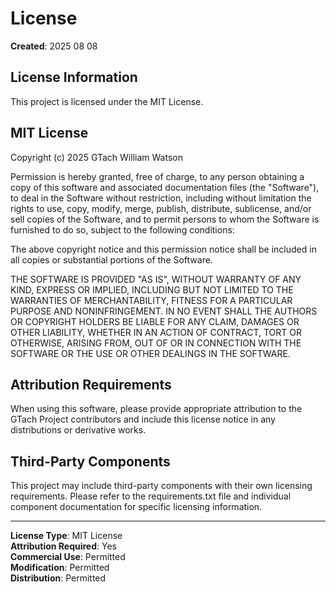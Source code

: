 # License

**Created**: 2025 08 08

## License Information

This project is licensed under the MIT License.

## MIT License

Copyright (c) 2025 GTach William Watson

Permission is hereby granted, free of charge, to any person obtaining a copy
of this software and associated documentation files (the "Software"), to deal
in the Software without restriction, including without limitation the rights
to use, copy, modify, merge, publish, distribute, sublicense, and/or sell
copies of the Software, and to permit persons to whom the Software is
furnished to do so, subject to the following conditions:

The above copyright notice and this permission notice shall be included in all
copies or substantial portions of the Software.

THE SOFTWARE IS PROVIDED "AS IS", WITHOUT WARRANTY OF ANY KIND, EXPRESS OR
IMPLIED, INCLUDING BUT NOT LIMITED TO THE WARRANTIES OF MERCHANTABILITY,
FITNESS FOR A PARTICULAR PURPOSE AND NONINFRINGEMENT. IN NO EVENT SHALL THE
AUTHORS OR COPYRIGHT HOLDERS BE LIABLE FOR ANY CLAIM, DAMAGES OR OTHER
LIABILITY, WHETHER IN AN ACTION OF CONTRACT, TORT OR OTHERWISE, ARISING FROM,
OUT OF OR IN CONNECTION WITH THE SOFTWARE OR THE USE OR OTHER DEALINGS IN THE
SOFTWARE.

## Attribution Requirements

When using this software, please provide appropriate attribution to the GTach Project contributors and include this license notice in any distributions or derivative works.

## Third-Party Components

This project may include third-party components with their own licensing requirements. Please refer to the requirements.txt file and individual component documentation for specific licensing information.

---

**License Type**: MIT License  
**Attribution Required**: Yes  
**Commercial Use**: Permitted  
**Modification**: Permitted  
**Distribution**: Permitted
